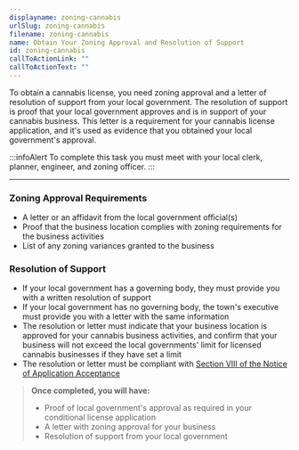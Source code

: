 ```yaml
---
displayname: zoning-cannabis
urlSlug: zoning-cannabis
filename: zoning-cannabis
name: Obtain Your Zoning Approval and Resolution of Support
id: zoning-cannabis
callToActionLink: ""
callToActionText: ""
---
```


To obtain a cannabis license, you need zoning approval and a letter of resolution of support from your local government. The resolution of support is proof that your local government approves and is in support of your cannabis business. This letter is a requirement for your cannabis license application, and it's used as evidence that you obtained your local government's approval.

:::infoAlert
To complete this task you must meet with your local clerk, planner, engineer, and zoning officer.
:::

---

### Zoning Approval Requirements

- A letter or an affidavit from the local government official(s)
- Proof that the business location complies with zoning requirements for the business activities
- List of any zoning variances granted to the business

### Resolution of Support

- If your local government has a governing body, they must provide you with a written resolution of support
- If your local government has no governing body, the town's executive must provide you with a letter with the same information
- The resolution or letter must indicate that your business location is approved for your cannabis business activities, and confirm that your business will not exceed the local governments' limit for licensed cannabis businesses if they have set a limit
- The resolution or letter must be compliant with [Section VIII of the Notice of Application Acceptance](https://www.nj.gov/cannabis/documents/businesses/personal-use/Final%20Notice%20of%20Application%20Acceptance.pdf)

> **Once completed, you will have:**
>
> - Proof of local government's approval as required in your conditional license application
> - A letter with zoning approval for your business
> - Resolution of support from your local government
